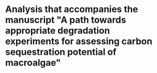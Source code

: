 # Analysis that accompanies the manuscript "A path towards appropriate degradation experiments for assessing carbon sequestration potential of macroalgae"

